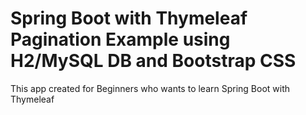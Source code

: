 # Spring Boot with Thymeleaf Pagination Example using H2/MySQL DB and Bootstrap CSS

This app created for Beginners who wants to learn Spring Boot with Thymeleaf
